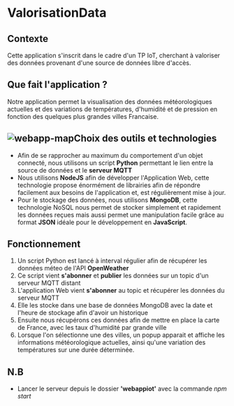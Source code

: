 # ValorisationData

## Contexte

Cette application s'inscrit dans le cadre d'un TP IoT, cherchant à valoriser des données provenant d'une source de données libre d'accès.

## Que fait l'application ?

Notre application permet la visualisation des données météorologiques actuelles et des variations de températures, d'humidité et de pression en fonction des quelques plus grandes villes Francaise.

## ![webapp-map](/Users/petitpanda/Documents/Dev-EPSI/IOT-EPSI/ValorisationData/webapp-map.png)Choix des outils et technologies

- Afin de se rapprocher au maximum du comportement d'un objet connecté, nous utilisons un script **Python** permettant le lien entre la source de données et le **serveur MQTT**
- Nous utilisons **NodeJS** afin de développer l'Application Web, cette technologie propose énormément de librairies afin de répondre facilement aux besoins de l'application et, est régulièrement mise à jour.
- Pour le stockage des données, nous utilisons **MongoDB**, cette technologie NoSQL nous permet de stocker simplement et rapidement les données reçues mais aussi permet une manipulation facile grâce au format **JSON** idéale pour le développement en **JavaScript**.

## Fonctionnement

1. Un script Python est lancé à interval régulier afin de récupérer les données méteo de l'API **OpenWeather**
2. Ce script vient **s'abonner** et **publier** les données sur un topic d'un serveur MQTT distant
3. L'application Web vient **s'abonner** au topic et récupérer les données du serveur MQTT
4. Elle les stocke dans une base de données MongoDB avec la date et l'heure de stockage afin d'avoir un historique
5. Ensuite nous récupérons ces données afin de mettre en place la carte de France, avec les taux d'humidité par grande ville
6. Lorsque l'on sélectionne une des villes, un popup apparait et affiche les informations météorologique actuelles, ainsi qu'une variation des températures sur une durée déterminée.

## N.B

- Lancer le serveur depuis le dossier **'webappiot'** avec la commande *npm start*
